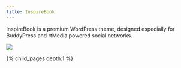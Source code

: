 ```yaml
---
title: InspireBook
---
```


InspireBook is a premium WordPress theme, designed especially for BuddyPress and rtMedia powered social networks.

![](https://rtcamp.com/wp-content/uploads/2014/02/inspirebook-screenshot.png)

{% child_pages depth:1 %}
